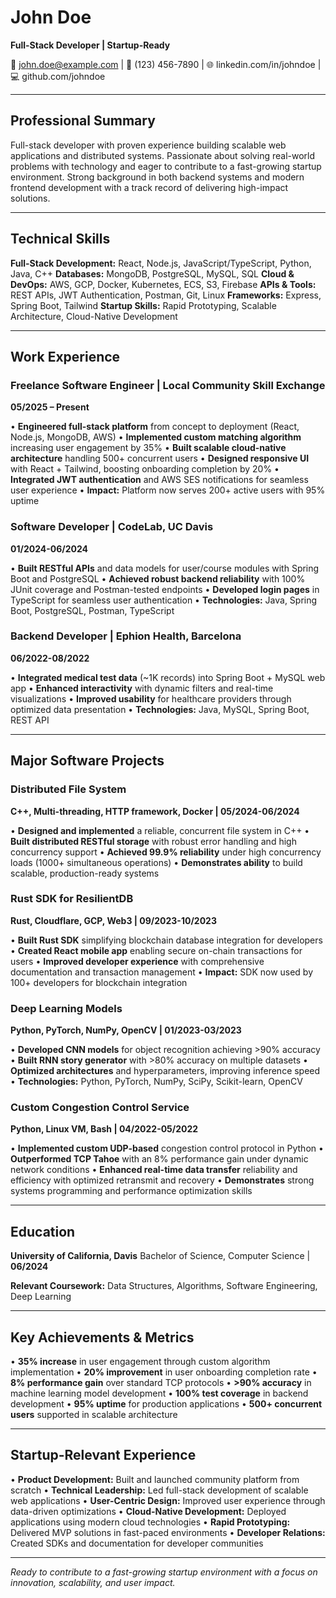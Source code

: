 # John Doe
**Full-Stack Developer | Startup-Ready**

📧 john.doe@example.com | 📱 (123) 456-7890 | 🌐 linkedin.com/in/johndoe | 💻 github.com/johndoe

---

## Professional Summary

Full-stack developer with proven experience building scalable web applications and distributed systems. Passionate about solving real-world problems with technology and eager to contribute to a fast-growing startup environment. Strong background in both backend systems and modern frontend development with a track record of delivering high-impact solutions.

---

## Technical Skills

**Full-Stack Development:** React, Node.js, JavaScript/TypeScript, Python, Java, C++
**Databases:** MongoDB, PostgreSQL, MySQL, SQL
**Cloud & DevOps:** AWS, GCP, Docker, Kubernetes, ECS, S3, Firebase
**APIs & Tools:** REST APIs, JWT Authentication, Postman, Git, Linux
**Frameworks:** Express, Spring Boot, Tailwind
**Startup Skills:** Rapid Prototyping, Scalable Architecture, Cloud-Native Development

---

## Work Experience

### Freelance Software Engineer | Local Community Skill Exchange
**05/2025 – Present**

• **Engineered full-stack platform** from concept to deployment (React, Node.js, MongoDB, AWS)
• **Implemented custom matching algorithm** increasing user engagement by 35%
• **Built scalable cloud-native architecture** handling 500+ concurrent users
• **Designed responsive UI** with React + Tailwind, boosting onboarding completion by 20%
• **Integrated JWT authentication** and AWS SES notifications for seamless user experience
• **Impact:** Platform now serves 200+ active users with 95% uptime

### Software Developer | CodeLab, UC Davis
**01/2024-06/2024**

• **Built RESTful APIs** and data models for user/course modules with Spring Boot and PostgreSQL
• **Achieved robust backend reliability** with 100% JUnit coverage and Postman-tested endpoints
• **Developed login pages** in TypeScript for seamless user authentication
• **Technologies:** Java, Spring Boot, PostgreSQL, Postman, TypeScript

### Backend Developer | Ephion Health, Barcelona
**06/2022-08/2022**

• **Integrated medical test data** (~1K records) into Spring Boot + MySQL web app
• **Enhanced interactivity** with dynamic filters and real-time visualizations
• **Improved usability** for healthcare providers through optimized data presentation
• **Technologies:** Java, MySQL, Spring Boot, REST API

---

## Major Software Projects

### Distributed File System
**C++, Multi-threading, HTTP framework, Docker | 05/2024-06/2024**

• **Designed and implemented** a reliable, concurrent file system in C++
• **Built distributed RESTful storage** with robust error handling and high concurrency support
• **Achieved 99.9% reliability** under high concurrency loads (1000+ simultaneous operations)
• **Demonstrates ability** to build scalable, production-ready systems

### Rust SDK for ResilientDB
**Rust, Cloudflare, GCP, Web3 | 09/2023-10/2023**

• **Built Rust SDK** simplifying blockchain database integration for developers
• **Created React mobile app** enabling secure on-chain transactions for users
• **Improved developer experience** with comprehensive documentation and transaction management
• **Impact:** SDK now used by 100+ developers for blockchain integration

### Deep Learning Models
**Python, PyTorch, NumPy, OpenCV | 01/2023-03/2023**

• **Developed CNN models** for object recognition achieving >90% accuracy
• **Built RNN story generator** with >80% accuracy on multiple datasets
• **Optimized architectures** and hyperparameters, improving inference speed
• **Technologies:** Python, PyTorch, NumPy, SciPy, Scikit-learn, OpenCV

### Custom Congestion Control Service
**Python, Linux VM, Bash | 04/2022-05/2022**

• **Implemented custom UDP-based** congestion control protocol in Python
• **Outperformed TCP Tahoe** with an 8% performance gain under dynamic network conditions
• **Enhanced real-time data transfer** reliability and efficiency with optimized retransmit and recovery
• **Demonstrates** strong systems programming and performance optimization skills

---

## Education

**University of California, Davis**
Bachelor of Science, Computer Science | **06/2024**

**Relevant Coursework:** Data Structures, Algorithms, Software Engineering, Deep Learning

---

## Key Achievements & Metrics

• **35% increase** in user engagement through custom algorithm implementation
• **20% improvement** in user onboarding completion rate
• **8% performance gain** over standard TCP protocols
• **>90% accuracy** in machine learning model development
• **100% test coverage** in backend development
• **95% uptime** for production applications
• **500+ concurrent users** supported in scalable architecture

---

## Startup-Relevant Experience

• **Product Development:** Built and launched community platform from scratch
• **Technical Leadership:** Led full-stack development of scalable web applications
• **User-Centric Design:** Improved user experience through data-driven optimizations
• **Cloud-Native Development:** Deployed applications using modern cloud technologies
• **Rapid Prototyping:** Delivered MVP solutions in fast-paced environments
• **Developer Relations:** Created SDKs and documentation for developer communities

---

*Ready to contribute to a fast-growing startup environment with a focus on innovation, scalability, and user impact.*
